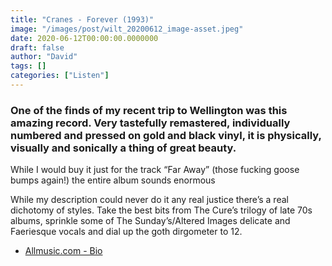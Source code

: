```yaml
---
title: "Cranes - Forever (1993)"
image: "/images/post/wilt_20200612_image-asset.jpeg"
date: 2020-06-12T00:00:00.0000000
draft: false
author: "David"
tags: []
categories: ["Listen"]
---
```

### One of the finds of my recent trip to Wellington was this amazing record. Very tastefully remastered, individually numbered and pressed on gold and black vinyl, it is physically, visually and sonically a thing of great beauty.    
  
While I would buy it just for the track “Far Away” (those fucking goose bumps again!) the entire album sounds enormous    
  
While my description could never do it any real justice there’s a real dichotomy of styles. Take the best bits from The Cure’s trilogy of late 70s albums, sprinkle some of The Sunday’s/Altered Images delicate and Faeriesque vocals and dial up the goth dirgometer to 12.   

-  [Allmusic.com - Bio](https://www.allmusic.com/artist/cranes-mn0000128141/discography)